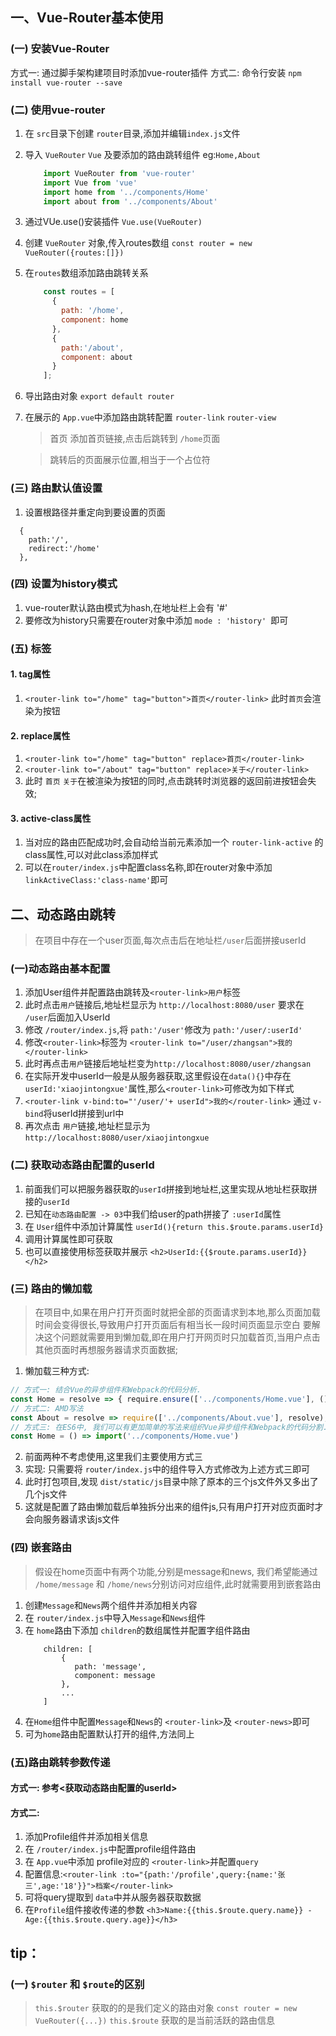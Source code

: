 ## 一、Vue-Router基本使用

### (一) 安装Vue-Router
方式一: 通过脚手架构建项目时添加vue-router插件
方式二: 命令行安装 `npm install vue-router --save`

### (二) 使用vue-router
1. 在 `src`目录下创建 `router`目录,添加并编辑`index.js`文件
2. 导入 `VueRouter` `Vue` 及要添加的路由跳转组件 eg:`Home,About`
    ```js
        import VueRouter from 'vue-router'
        import Vue from 'vue'
        import home from '../components/Home'
        import about from '../components/About'
    ```
3. 通过VUe.use()安装插件 `Vue.use(VueRouter)`
4. 创建 `VueRouter` 对象,传入routes数组 `const router = new VueRouter({routes:[]})`
5. 在`routes`数组添加路由跳转关系
    ```js
        const routes = [
          {
            path: '/home',
            component: home
          },
          {
            path:'/about',
            component: about
          }
        ];
    ```
6. 导出路由对象 `export default router`
7. 在展示的 `App.vue`中添加路由跳转配置 `router-link` `router-view`
    > <router-link to="/home">首页</router-link> 添加首页链接,点击后跳转到 `/home`页面

    > <router-view></router-view> 跳转后的页面展示位置,相当于一个占位符

### (三) 路由默认值设置
1. 设置根路径并重定向到要设置的页面
```
  {
    path:'/',
    redirect:'/home'
  },
```

### (四) 设置为history模式
1. vue-router默认路由模式为hash,在地址栏上会有 '#'
2. 要修改为history只需要在router对象中添加 `mode : 'history' `即可

### (五) <router-link></router-link>标签
#### 1. tag属性
1. `<router-link to="/home" tag="button">首页</router-link>` 此时`首页`会渲染为按钮

#### 2. replace属性
1. `<router-link to="/home" tag="button" replace>首页</router-link>`
2. `<router-link to="/about" tag="button" replace>关于</router-link>`
3. 此时 `首页` `关于`在被渲染为按钮的同时,点击跳转时浏览器的返回前进按钮会失效;

#### 3. active-class属性
1. 当<router-link>对应的路由匹配成功时,会自动给当前元素添加一个 `router-link-active` 的class属性,可以对此class添加样式
2. 可以在`router/index.js`中配置class名称,即在router对象中添加 `linkActiveClass:'class-name'`即可

## 二、动态路由跳转

>在项目中存在一个user页面,每次点击后在地址栏`/user`后面拼接userId
### (一)动态路由基本配置
1. 添加User组件并配置路由跳转及`<router-link>用户`标签
2. 此时点击`用户`链接后,地址栏显示为 `http://localhost:8080/user` 要求在 `/user`后面加入UserId
3. 修改 `/router/index.js`,将 `path:'/user'`修改为 `path:'/user/:userId'`
4. 修改`<router-link>`标签为 `<router-link to="/user/zhangsan">我的</router-link>`
5. 此时再点击`用户`链接后地址栏变为`http://localhost:8080/user/zhangsan`
6. 在实际开发中userId一般是从服务器获取,这里假设在`data(){}`中存在`userId:'xiaojintongxue'`属性,那么`<router-link>`可修改为如下样式
7. `<router-link v-bind:to="'/user/'+ userId">我的</router-link>` 通过 `v-bind`将userId拼接到url中
8. 再次点击 `用户`链接,地址栏显示为 `http://localhost:8080/user/xiaojintongxue`

### (二) 获取动态路由配置的userId
1. 前面我们可以把服务器获取的`userId`拼接到地址栏,这里实现从地址栏获取拼接的`userId`
2. 已知在`动态路由配置 -> 03`中我们给user的path拼接了 `:userId`属性
3. 在 `User`组件中添加计算属性 `userId(){return this.$route.params.userId}`
4. 调用计算属性即可获取
5. 也可以直接使用标签获取并展示 `<h2>UserId:{{$route.params.userId}} </h2>`

### (三) 路由的懒加载
> 在项目中,如果在用户打开页面时就把全部的页面请求到本地,那么页面加载时间会变得很长,导致用户打开页面后有相当长一段时间页面显示空白
> 要解决这个问题就需要用到懒加载,即在用户打开网页时只加载首页,当用户点击其他页面时再想服务器请求页面数据;
1. 懒加载三种方式:
```js
// 方式一: 结合Vue的异步组件和Webpack的代码分析.
const Home = resolve => { require.ensure(['../components/Home.vue'], () => { resolve(require('../components/Home.vue')) })};
// 方式二: AMD写法
const About = resolve => require(['../components/About.vue'], resolve);
// 方式三: 在ES6中, 我们可以有更加简单的写法来组织Vue异步组件和Webpack的代码分割.
const Home = () => import('../components/Home.vue')
```
2. 前面两种不考虑使用,这里我们主要使用方式三
3. 实现: 只需要将 `router/index.js`中的组件导入方式修改为上述方式三即可
4. 此时打包项目,发现 `dist/static/js`目录中除了原本的三个js文件外又多出了几个js文件
5. 这就是配置了路由懒加载后单独拆分出来的组件js,只有用户打开对应页面时才会向服务器请求该js文件

### (四) 嵌套路由
> 假设在home页面中有两个功能,分别是message和news,
> 我们希望能通过 `/home/message` 和 `/home/news`分别访问对应组件,此时就需要用到嵌套路由

1. 创建`Message`和`News`两个组件并添加相关内容
2. 在 `router/index.js`中导入`Message`和`News`组件
3. 在 `home`路由下添加 `children`的数组属性并配置字组件路由
    ```
        children: [
            {
               path: 'message',
               component: message
            },
            ...
        ]
    ```
4. 在`Home`组件中配置`Message`和`News`的 `<router-link>`及 `<router-news>`即可
5. 可为`home`路由配置默认打开的组件,方法同上

### (五)路由跳转参数传递
#### 方式一: 参考<获取动态路由配置的userId>
#### 方式二:
1. 添加Profile组件并添加相关信息
2. 在 `/router/index.js`中配置profile组件路由
3. 在 `App.vue`中添加 profile对应的 `<router-link>`并配置`query`
4. 配置信息:`<router-link :to="{path:'/profile',query:{name:'张三',age:'18'}}">档案</router-link>`
5. 可将query提取到 `data`中并从服务器获取数据
6. 在`Profile`组件接收传递的参数 `<h3>Name:{{this.$route.query.name}} - Age:{{this.$route.query.age}}</h3>`









## tip：
### (一) `$router` 和 `$route`的区别
> `this.$router` 获取的的是我们定义的路由对象 `const router = new VueRouter({...})`
> `this.$route` 获取的是当前活跃的路由信息
